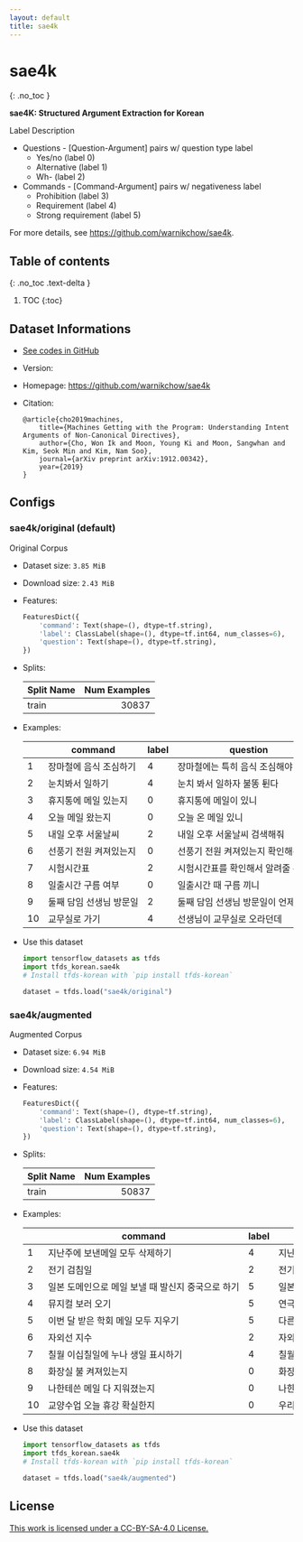```yaml
---
layout: default
title: sae4k
---
```


# sae4k
{: .no_toc }

**sae4K: Structured Argument Extraction for Korean**

Label Description

* Questions - [Question-Argument] pairs w/ question type label
    * Yes/no (label 0)
    * Alternative (label 1)
    * Wh- (label 2)
* Commands - [Command-Argument] pairs w/ negativeness label
    * Prohibition (label 3)
    * Requirement (label 4)
    * Strong requirement (label 5)

For more details, see <https://github.com/warnikchow/sae4k>.

## Table of contents
{: .no_toc .text-delta }

1. TOC
{:toc}

## Dataset Informations

* [See codes in GitHub](https://github.com/jeongukjae/tfds-korean/blob/main/tfds_korean/sae4k/sae4k.py)
* Version:
* Homepage: <https://github.com/warnikchow/sae4k>
* Citation:

  ```text
  @article{cho2019machines,
      title={Machines Getting with the Program: Understanding Intent Arguments of Non-Canonical Directives},
      author={Cho, Won Ik and Moon, Young Ki and Moon, Sangwhan and Kim, Seok Min and Kim, Nam Soo},
      journal={arXiv preprint arXiv:1912.00342},
      year={2019}
  }
  ```

## Configs


### sae4k/original (default)

Original Corpus

* Dataset size: `3.85 MiB`
* Download size: `2.43 MiB`
* Features:

  ```python
  FeaturesDict({
      'command': Text(shape=(), dtype=tf.string),
      'label': ClassLabel(shape=(), dtype=tf.int64, num_classes=6),
      'question': Text(shape=(), dtype=tf.string),
  })
  ```

* Splits:

  | Split Name | Num Examples        |
  |------------|--------------------:|
  |train  |30837|

* Examples:

  | |command|label|question|
  |---|---|---|---|
  |1|장마철에 음식 조심하기|4|장마철에는 특히 음식 조심해야 돼요|
  |2|눈치봐서 일하기|4|눈치 봐서 일하자 불똥 튄다|
  |3|휴지통에 메일 있는지|0|휴지통에 메일이 있니|
  |4|오늘 메일 왔는지|0|오늘 온 메일 있니|
  |5|내일 오후 서울날씨|2|내일 오후 서울날씨 검색해줘|
  |6|선풍기 전원 켜져있는지|0|선풍기 전원 켜져있는지 확인해줘|
  |7|시험시간표|2|시험시간표를 확인해서 알려줄 수 있니|
  |8|일출시간 구름 여부|0|일출시간 때 구름 끼니|
  |9|둘째 담임 선생님 방문일|2|둘째 담임 선생님 방문일이 언제야|
  |10|교무실로 가기|4|선생님이 교무실로 오라던데|

* Use this dataset

  ```python
  import tensorflow_datasets as tfds
  import tfds_korean.sae4k
  # Install tfds-korean with `pip install tfds-korean`

  dataset = tfds.load("sae4k/original")
  ```


### sae4k/augmented 

Augmented Corpus

* Dataset size: `6.94 MiB`
* Download size: `4.54 MiB`
* Features:

  ```python
  FeaturesDict({
      'command': Text(shape=(), dtype=tf.string),
      'label': ClassLabel(shape=(), dtype=tf.int64, num_classes=6),
      'question': Text(shape=(), dtype=tf.string),
  })
  ```

* Splits:

  | Split Name | Num Examples        |
  |------------|--------------------:|
  |train  |50837|

* Examples:

  | |command|label|question|
  |---|---|---|---|
  |1|지난주에 보낸메일 모두 삭제하기|4|지난주에 보낸메일 모두 삭제해줄수있니|
  |2|전기 검침일|2|전기 검침일이 언제지|
  |3|일본 도메인으로 메일 보낼 때 발신지 중국으로 하기|5|일본 도메인으로 메일을 보낼 땐 발신지를 미국보다는 중국으로 하는 것이 좋습니다|
  |4|뮤지컬 보러 오기|5|연극은 볼만한 게 없던데 뮤지컬을 보러 올래|
  |5|이번 달 받은 학회 메일 모두 지우기|5|다른 중요한 메일보다는 이번 달에 받은 학회메일을 지워줘|
  |6|자외선 지수|2|자외선 지수가 어떤지 체크해줄래|
  |7|칠월 이십칠일에 누나 생일 표시하기|4|칠월 이십칠일에 누나 생일 표시해줄래|
  |8|화장실 불 켜져있는지|0|화장실 불 켜져 있는지 확인해|
  |9|나한테쓴 메일 다 지워졌는지|0|나한테쓴 메일 다 지워졌니|
  |10|교양수업 오늘 휴강 확실한지|0|우리 교양수업 오늘 휴강된 거 확실해|

* Use this dataset

  ```python
  import tensorflow_datasets as tfds
  import tfds_korean.sae4k
  # Install tfds-korean with `pip install tfds-korean`

  dataset = tfds.load("sae4k/augmented")
  ```



## License

[This work is licensed under a CC-BY-SA-4.0 License.](https://github.com/warnikchow/sae4k/blob/master/LICENSE)

<style> td {white-space: nowrap;} </style>
